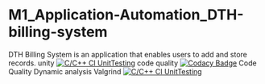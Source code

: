 # M1_Application-Automation_DTH-billing-system
DTH Billing System is an application that enables users to add and store records.
unity
[![C/C++ CI UnitTesting](https://github.com/rushikeshudmale/M1_Application-Automation_DTH-billing-system/actions/workflows/unity.yml/badge.svg)](https://github.com/rushikeshudmale/M1_Application-Automation_DTH-billing-system/actions/workflows/unity.yml)
code quality
[![Codacy Badge](https://app.codacy.com/project/badge/Grade/8e752b85a98642748a4a1c20f164008f)](https://www.codacy.com/gh/rushikeshudmale/M1_Application-Automation_DTH-billing-system/dashboard?utm_source=github.com&amp;utm_medium=referral&amp;utm_content=rushikeshudmale/M1_Application-Automation_DTH-billing-system&amp;utm_campaign=Badge_Grade)
Code Quality Dynamic analysis Valgrind
[![C/C++ CI UnitTesting](https://github.com/rushikeshudmale/M1_Application-Automation_DTH-billing-system/actions/workflows/unity.yml/badge.svg)](https://github.com/rushikeshudmale/M1_Application-Automation_DTH-billing-system/actions/workflows/unity.yml)
